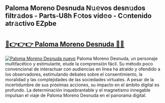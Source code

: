 ## Paloma Moreno Desnuda N𝚞𝚎vos desn𝚞dos filtr𝚊dos - Parts-U8h F𝚘tos vid𝚎o - C𝚘ntenido atr𝚊ctivo EZpbe

# <h2><a href="http://mb61yzw.tromn.icu/?c=Paloma+Moreno+Desnuda">🔗👉👉👉 Paloma Moreno Desnuda 🔗🔗</a></h2>

[![Paloma Moreno Desnuda nuevo](https://i.imgur.com/pEAQMta.gif)](http://mb61yzw.tromn.icu/?c=Paloma+Moreno+Desnuda)
Paloma Moreno Desnuda, un personaje multifacético y estimulante, elude la comprensión fácil. Su método poco convencional de interactuar con audiencias en línea ha atraído y ofendido a los observadores, estimulando debates sobre el consentimiento, la moralidad y las complejidades de las sociedades virtuales. A pesar de la incertidumbre de sus próximas acciones, su impacto en el ámbito digital es profundo. La determinación inquebrantable y el magnetismo innegable impulsan el viaje de Paloma Moreno Desnuda en el panorama digital.
